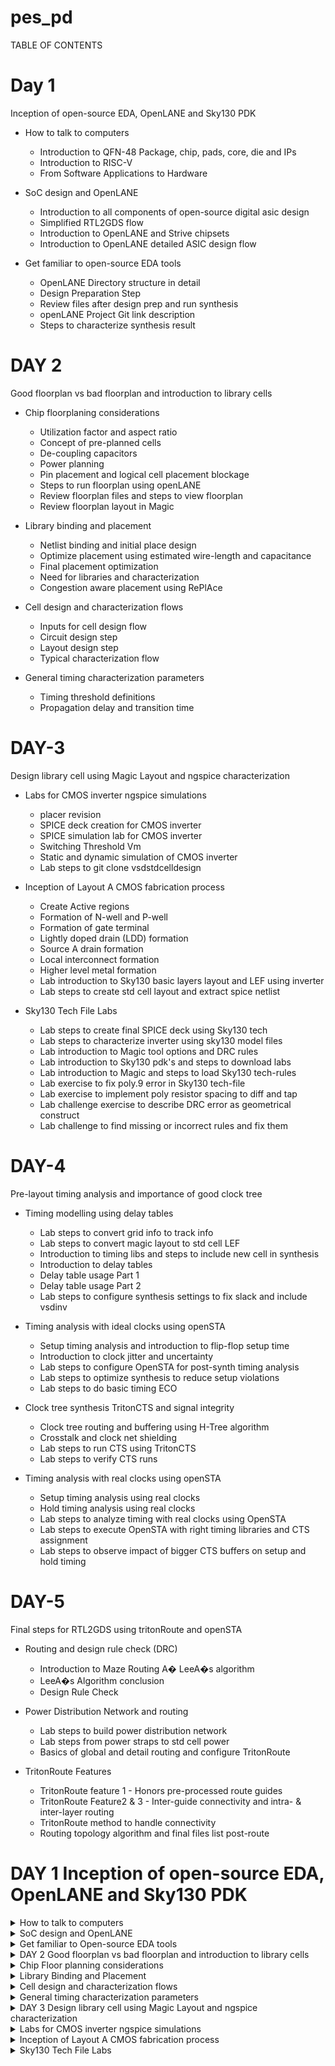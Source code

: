 # pes_pd

 <summary>TABLE OF CONTENTS </summary>

# Day 1
Inception of open-source EDA, OpenLANE and Sky130 PDK

+ How to talk to computers
  
  + Introduction to QFN-48 Package, chip, pads, core, die and IPs
  + Introduction to RISC-V
  + From Software Applications to Hardware
    
+ SoC design and OpenLANE
  
   + Introduction to all components of open-source digital asic design
   + Simplified RTL2GDS flow
   + Introduction to OpenLANE and Strive chipsets
   + Introduction to OpenLANE detailed ASIC design flow
     
+ Get familiar to open-source EDA tools
  
   + OpenLANE Directory structure in detail
   + Design Preparation Step
   + Review files after design prep and run synthesis
   + openLANE Project Git link description
   + Steps to characterize synthesis result

# DAY 2
Good floorplan vs bad floorplan and introduction to library cells

+ Chip floorplaning considerations
  
    + Utilization factor and aspect ratio
    + Concept of pre-planned cells
    + De-coupling capacitors
    + Power planning
    + Pin placement and logical cell placement blockage
    + Steps to run floorplan using openLANE
    + Review floorplan files and steps to view floorplan
    + Review floorplan layout in Magic
      
+ Library binding and placement
  
    + Netlist binding and initial place design
    + Optimize placement using estimated wire-length and capacitance
    + Final placement optimization
    + Need for libraries and characterization
    + Congestion aware placement using RePlAce

+ Cell design and characterization flows
  
    + Inputs for cell design flow
    + Circuit design step
    + Layout design step
    + Typical characterization flow
   
+ General timing characterization parameters
  
    + Timing threshold definitions
    + Propagation delay and transition time
   
# DAY-3
 Design library cell using Magic Layout and ngspice characterization

  + Labs for CMOS inverter ngspice simulations
    
     + placer revision
     + SPICE deck creation for CMOS inverter
     + SPICE simulation lab for CMOS inverter
     + Switching Threshold Vm
     + Static and dynamic simulation of CMOS inverter
     + Lab steps to git clone vsdstdcelldesign
     
+ Inception of Layout A CMOS fabrication process
  
     + Create Active regions
     + Formation of N-well and P-well
     + Formation of gate terminal
     + Lightly doped drain (LDD) formation
     + Source A drain formation
     + Local interconnect formation
     + Higher level metal formation
     + Lab introduction to Sky130 basic layers layout and LEF using inverter
     + Lab steps to create std cell layout and extract spice netlist
      
+ Sky130 Tech File Labs
     
    + Lab steps to create final SPICE deck using Sky130 tech
    + Lab steps to characterize inverter using sky130 model files
    + Lab introduction to Magic tool options and DRC rules
    + Lab introduction to Sky130 pdk's and steps to download labs
    + Lab introduction to Magic and steps to load Sky130 tech-rules
    + Lab exercise to fix poly.9 error in Sky130 tech-file
    + Lab exercise to implement poly resistor spacing to diff and tap
    + Lab challenge exercise to describe DRC error as geometrical construct
    + Lab challenge to find missing or incorrect rules and fix them

# DAY-4
 Pre-layout timing analysis and importance of good clock tree

+ Timing modelling using delay tables
  
    + Lab steps to convert grid info to track info
    + Lab steps to convert magic layout to std cell LEF
    + Introduction to timing libs and steps to include new cell in synthesis
    + Introduction to delay tables
    + Delay table usage Part 1
    + Delay table usage Part 2
    + Lab steps to configure synthesis settings to fix slack and include vsdinv
      
+ Timing analysis with ideal clocks using openSTA
  
    + Setup timing analysis and introduction to flip-flop setup time
    + Introduction to clock jitter and uncertainty
    + Lab steps to configure OpenSTA for post-synth timing analysis
    + Lab steps to optimize synthesis to reduce setup violations
    + Lab steps to do basic timing ECO

+ Clock tree synthesis TritonCTS and signal integrity
      
    + Clock tree routing and buffering using H-Tree algorithm
    + Crosstalk and clock net shielding
    + Lab steps to run CTS using TritonCTS
    + Lab steps to verify CTS runs

 + Timing analysis with real clocks using openSTA
   
    + Setup timing analysis using real clocks
    + Hold timing analysis using real clocks
    + Lab steps to analyze timing with real clocks using OpenSTA
    + Lab steps to execute OpenSTA with right timing libraries and CTS assignment
    + Lab steps to observe impact of bigger CTS buffers on setup and hold timing

# DAY-5
 Final steps for RTL2GDS using tritonRoute and openSTA

+ Routing and design rule check (DRC)
  
    + Introduction to Maze Routing A� LeeA�s algorithm
    + LeeA�s Algorithm conclusion
    + Design Rule Check
      
+ Power Distribution Network and routing
  
    + Lab steps to build power distribution network
    + Lab steps from power straps to std cell power
    + Basics of global and detail routing and configure TritonRoute
      
+ TritonRoute Features

    + TritonRoute feature 1 - Honors pre-processed route guides
    + TritonRoute Feature2 & 3 - Inter-guide connectivity and intra- & inter-layer routing
    + TritonRoute method to handle connectivity
    + Routing topology algorithm and final files list post-route

# DAY 1  Inception of open-source EDA, OpenLANE and Sky130 PDK

</details><details>
<summary> How to talk to computers </summary>
 

Introduction to QFN-48 package,Chips,Pads,Core,Die,and IP's

Here we are taking aurdino board, we are discussing about the circled chip in the below picture
   ![image](https://github.com/pavithra7369/pes_pd/assets/143084423/eb1d857d-55ba-43ca-9dff-0ac52a8c3ff4)
   > Block diagram of aurdino board
   ![image](https://github.com/pavithra7369/pes_pd/assets/143084423/cea47917-f860-4539-ba2a-fd8b8273ce09)
  >  Te chip design of package QFN-48(Quad flat No-leads) is shown below
   ![image](https://github.com/pavithra7369/pes_pd/assets/143084423/75264392-6050-4707-8999-2ab890f94965)

  > Wire bounds are used to connect the pins to the boundaries of chip,this is how transfer signals from outside world enter into the interior of chip.

  ![image](https://github.com/pavithra7369/pes_pd/assets/143084423/667b709c-0df0-4346-bf56-a8f8e004e14b)

> Pads -> We can send signals from pins through pads(signals enter and leave the chip through pads)

> core -> Core of chip is where digital logic placed

> Die -> A die is a small block of semiconducting material on which a given functional circuit is fabricated.

![image](https://github.com/pavithra7369/pes_pd/assets/143084423/8797d493-9a38-4ded-ad16-867492954c9a)

In this course we are dealing with RISC-V SOC

![image](https://github.com/pavithra7369/pes_pd/assets/143084423/7be844a6-4669-49cc-a547-ea270174b0af)

+ DAC,PLL,SRAM,ADC combined form *Foundry IP's*
+ Foundry is a place where chips get manufactured
+ IP's stands for Intelluctual property ,they are called intelluctual,since some amount of intellligence is required.
+ Foundry is the one we need to communicate with,to communicate with foundry there are soome interface files which foundry gives to us.

Introduction to RISC 

>  Implement RICS-V Specifications using some RTL,RTL used here is picorv32 cpu core and then from RTL to layout standard RTL-GDS flow.
> >RISC-V architecture->RTL->Layout

![image](https://github.com/pavithra7369/pes_pd/assets/143084423/ed42f718-c358-44e4-8cb1-e72528ee48a4)


 From Software Applications to Hardware
How does different apps run on the chip?
+ The application software enters the system software, the system software contains OS,Compiler & Assembler.
![image](https://github.com/pavithra7369/pes_pd/assets/143084423/72d02642-833c-4dff-a5d9-497fe4e68bd9)

+ The operating system(OS) performs the following functions :-Handle IO operation, Allocates memory, low level syetem functions
+ The compiler converts the c,c++ to *.exe file, the syntax off instructions depends on what kind of hardwaree is used(ex:-RISC V ,ARM)
+ The assembler takes the instructions and converts to machine level language.
+ the instructions after the compiler acts as an "Abstract interface" between the C language and the hardware, this Abstract interface is called as the *Instruction set architecture* or *Architecture of the computer*

![image](https://github.com/pavithra7369/pes_pd/assets/143084423/9c902fd3-8923-47d3-977c-60e4fb2baab4)

  + The output of Assembler,is binary,we need to implement this in hardware,that is where hadware description language and the RTL is getting synthesized 
    into netlist,and from this Synthesized Netlist to hardware is Physical design implementation of the Netlist. 
  ![image](https://github.com/pavithra7369/pes_pd/assets/143084423/6da1b319-be71-44c1-b37a-f71b14571a56)

</details> <details>
 
<summary> SoC design and OpenLANE </summary>
+ Introduction to all components of open source digital aasic design
 >  Application specific integrated circuit requires RTL designs,EDA tools and PDK data.
![image](https://github.com/pavithra7369/pes_pd/assets/143084423/db56038a-ec73-4da6-84fc-f8f4123dde72)
 + Examples of RTL designs available are librecores.org,opencores.org,github.com
 + Examples of some EDA tools available are openROAD,Qflow,spice,openLANE etc.
   ![image](https://github.com/pavithra7369/pes_pd/assets/143084423/c07c89e0-d530-4f53-9320-2a386dfb0a6c)

+ PDK's (process design kit)
  A process design kit (PDK) is a set of files used within the semiconductor industry to model a fabrication process for the design tools used to design 
 an integrated circuit. The PDK is created by the foundry defining a certain technology variation for their processes,
 PDK'S is collection of files for EDA tools used to design on IC(integraed circuits)
 PDK's acts as interface between FAB and designers.
 The first open source PDK is skywater,it was released in june 30 2020.
+ ASIC Design flow-> objective of ASIC flow is to take design from register tranfer level(RTL) all the way down to GDSII(format used for final layout)

+ Simplified RTL to GDSII flow
  
  ![image](https://github.com/pavithra7369/pes_pd/assets/143084423/ca2b811c-7c68-4706-a7a5-b5a6f61732e2)
  1) Synthesis
    + Design is illustrated in circuits made out of components in standard cell libraries
      ![image](https://github.com/pavithra7369/pes_pd/assets/143084423/cc493485-09ef-48af-9434-da53138fcb74)

    + Result is circuit described in HDL and usually referred to as gate level netlist.
    + each cell has different views/models
        + electrical ,HDL,SPICE
        + Layout (abstract and detailed)

  2) Floor and power planning
  ![image](https://github.com/pavithra7369/pes_pd/assets/143084423/5e32f4ee-eb7c-4711-a3fe-44353a0ed2b6)

  3) Placement
     + Usually placement is done in two steps-> global,detailed
     + Global placements tries to find optimal postions for cells such positions are not nessecerily legal so cells may overlap or Go off Rows
     + In deltailed placement positions are alterred
       ![image](https://github.com/pavithra7369/pes_pd/assets/143084423/64b875cd-5f57-485f-a8d6-4b8583daa872)

  4) Clock tree synthesis(CTS)
    +CTS delivers clock to all the sequential elements,within a minimum clock skew and in good shape(usually H OR X)
   ![image](https://github.com/pavithra7369/pes_pd/assets/143084423/06738668-9b95-41e8-afe1-d7fcc02a95cb)

   5) Routing
      ![image](https://github.com/pavithra7369/pes_pd/assets/143084423/50f6bf17-0170-477a-8349-36439e3bcc05)

     + Implement the interconnect using available metal layers
     + metal tracks form a huge grid
     + divide and conquer
        + global routing-> Generates routing guides
        + detailed routing->Uses of routing guides to implement the actual wiring

  6) Sign off
     ![image](https://github.com/pavithra7369/pes_pd/assets/143084423/d6d20977-8cac-4c50-8fdc-d6eafbeae9b9)
     
     + Physical verification and Timing verifaction
     + physical verification includes DRC(Design rule checking),layout vsschematc(LVS)
     + Timing verification includes static timing analysis(STA0)


## Intoduction to openLANE and Strives chipsets
  + What is openLANE?
   OpenLane is an automated RTL to GDSII flow based on several components including OpenROAD, Yosys, Magic, Netgen and custom methodology scripts for 
   design exploration and optimization.
  + strive is a family of open everything SOC's->open EDA,PDK's,RTL
    ![image](https://github.com/pavithra7369/pes_pd/assets/143084423/ef4f24db-0820-45d3-aaf3-caa547d9c3ee)

  + Main goal is to produce GDSII with no human intervention (no-human-in-the-loop),no LVS violations, no DRC violation.
  + OpenLANE can be used to harden macros and chips.
  + openLANE has 2 modes of operation->autonomous or interactive
  + openLANE has design space exploration
  + openLANE comes with large number of design examples,there are 43 with best configurations

 ## Introduction to OpenLANE detailed ASIC design flow
 ![image](https://github.com/pavithra7369/pes_pd/assets/143084423/76821ce9-9c34-4b43-a807-4c23cd9e18fc)
   + Starts at design RTL ends at final layout in GDSII
   + Synth Exploration utility can used to generate a report that shows about the design delay and area is effected by the Synthesis Strategy and based on 
     this exploration we can pick the best strategy
     ![image](https://github.com/pavithra7369/pes_pd/assets/143084423/37c98d05-11cd-43b5-869b-7d721edeb3a1)

   + Design exploration is used to switch design configurations for findinng the best configurations
     ![image](https://github.com/pavithra7369/pes_pd/assets/143084423/53636773-7040-4ac2-a625-aaaff452d49c)

   + The design Exploration is also used for Regression testing(CI)
      ![image](https://github.com/pavithra7369/pes_pd/assets/143084423/9259922e-4869-4c27-bca4-5c0d294785ab)
   + After regression testing, DFT(design for test) is performed
     ![image](https://github.com/pavithra7369/pes_pd/assets/143084423/c3d348d0-7e49-4c74-bbb8-0e69850d56fc)
   + Physical implementation-> It is also called automated PnR(place and route)
     ![image](https://github.com/pavithra7369/pes_pd/assets/143084423/4a6f12bb-61f1-4f92-aff1-d66509504b16)
   + After Physical implementation we Do LEC(Logic Equivalence Check) using Yosys.
     ![image](https://github.com/pavithra7369/pes_pd/assets/143084423/7ea6f90d-b963-4b1f-aab7-2b4b45403618)
   + The next step is Fake antenna diodes insertion or dealing with antenna rules violations
     ![image](https://github.com/pavithra7369/pes_pd/assets/143084423/ad794448-a510-490d-890a-6c7f9e547b3e)
     There are 2 solutions:-
     1)Briding->attaches a higher layer immediately , requires router awarness
     2)Add antenna diode cell to leak away charges , antenna diodess are provided by SCL
     There is a preventive approach , it is to add fake antenna diode next to every cell input after placement, run the antenna checker(magic),if the checker reports a violations on the cell input pin,replace the fake diode cell by a real one.
     
   + After this process we have the SIGN OFF which has the Static timing analysis,design rule checking and Layout vs schematic.
     ![image](https://github.com/pavithra7369/pes_pd/assets/143084423/7ff10e21-613c-412d-b260-4ad0e55d7324)
   + Physical verification DRC & LVS
     ![image](https://github.com/pavithra7369/pes_pd/assets/143084423/87d7eb75-aad0-449b-90d5-003b93e70d0d)

</details> <details>
<summary>
 Get familiar to Open-source EDA tools
</summary>
 
## OpenLANE Directory structure in detail
> openLANE is actually a flow that contains several EDA tools.
> cd->change directory
> ls->listing
> ltr->order
> la---help ->to know about a command
+ The PDK varient used here is skywater130nm
+ skywater130nm has two subdirectories
     + libs.ref (process specific)
     + libs.tech (specific to tool)
+ fd-> foundry name
+ sc->standard cell
+ hd->high density
  
  ![WhatsApp Image 2023-09-16 at 08 18 03](https://github.com/pavithra7369/pes_pd/assets/143084423/7e07ef89-7d10-48a0-a42b-52790e880cf6)
  
![image](https://github.com/pavithra7369/pes_pd/assets/143084423/fc807a12-3a37-49a3-84ef-6422049c16db)

## Design Preparation Step

+ Go to terminal
  
  > cd/desktop/works/tools/openlane_workshop__dir/openlane
  
  > docker
  
  > ./flow.tcl -interactive
  
  > package require openlane 0.9
  

![WhatsApp Image 2023-09-16 at 07 46 40](https://github.com/pavithra7369/pes_pd/assets/143084423/69cd4647-e7ca-4550-ab4d-745b420c16be)
![image](https://github.com/pavithra7369/pes_pd/assets/143084423/d73bb692-c00b-4352-9d28-c41d25d1eb51)
![image](https://github.com/pavithra7369/pes_pd/assets/143084423/a0af3f22-ef6b-40fe-841a-93436622167e)

## Review files after design and run synthesis

![image](https://github.com/pavithra7369/pes_pd/assets/143084423/97856699-ff57-49b7-b55c-4f70e39670ae)
![image](https://github.com/pavithra7369/pes_pd/assets/143084423/84c5f0c6-1fd9-4c5a-b44c-c2505007757b)

To calculate flop ratio
![WhatsApp Image 2023-09-16 at 08 49 39](https://github.com/pavithra7369/pes_pd/assets/143084423/b8d3a8a0-65be-4cca-a547-02cdc932ec83)
![WhatsApp Image 2023-09-16 at 08 49 50](https://github.com/pavithra7369/pes_pd/assets/143084423/578b7c4d-adb0-4395-9904-6dd2317b1f6b)
+ Divide 1634 by 17323
+ 17323 is the Number of cells
+ (1634/17323) ->0.094 This is the flop ratio 

 </details><details>
<summary>  DAY 2 Good floorplan vs bad floorplan and introduction to library cells </summary>

 </details><details>
<summary> Chip Floor planning considerations </summary>
  
  ## Utilization factor and aspect ratio
    
   + Define Width and height of core and die
     
 ![image](https://github.com/pavithra7369/pes_pd/assets/143084423/8262b5ed-03e8-430b-89ce-6fdd6afc0a9a)
 > Dimensions of chip depend on dimensions of logic gates and flip flops
 > Convert the symbols into physical dimension
 > A core is the section of the chip where the fundamental logic of design is pplaced
 > Die is a small semiconductor material speciment on which the fundamental circuit is fabricated.
 > Place all the logical cells inside the core, in this case the logical cells occupies the complete areea of core, so, 100% utilization

![image](https://github.com/pavithra7369/pes_pd/assets/143084423/d090f55b-7c7f-4487-829c-b40b07bcd14e)
> When utilization factor is 1, means that the core is completely occupied and we cannot add any more cells in the logic
> If utilization factor is not equal to "1" then we can add additional cells
  ![image](https://github.com/pavithra7369/pes_pd/assets/143084423/880ead6f-e749-4fab-b821-9836895f5c67)
> Aspect ratio is 1 for a sqaure chip,and for a rectangular hcip aspect tatio can be in decimal value.

  + Define locations of preplaced cells
    ![image](https://github.com/pavithra7369/pes_pd/assets/143084423/6b28ea4e-068b-44ac-855f-d23a703ced3f)
> In preplaced cells we can divide the logic gates into two blocks
> Both the blocks arre impplemented separately,by extending IO pins and then black box the blocks
> separate the black bosex as 2 different modules
> Advantage of this process is , if part of logic is used multiple times on a network,we need not implement multipple times, we can just black box 
 them,now these blocks can be connected multiple times into the netlist and can be used whenever required

![image](https://github.com/pavithra7369/pes_pd/assets/143084423/bfa748c5-7031-4afe-80e7-dec6a4b8d6f1)

> These IP's/blocks have user-defined locations and hence are placed in chip before automated placement-and-routing and are called pre placed cells.
> The llocaations of pre placed cells are not touched when we go on with the design cycle, so once the pre-placed cells are placed their locations can't 
 be moved in the completely design cycle,so locations of pre placed cells are should be very well defined
> Piece of macros that is used multiple times (we can implement memories once, then they are reused multiple times,so we need not implement in each and 
 every time)
  
   + De-coupling capacitors
     > we use decoupling capacitors,they are huge capacitors completely dilled with charge, when there is switching aactivity,decoupling  capacitors loses 
      some charge
     > It's decoupled from the main circuit
       ![image](https://github.com/pavithra7369/pes_pd/assets/143084423/2cfa7676-e3bb-4338-b5cf-4f26ac140f64)
     > This block will not miss any switching activity and cross talk


  + Power planning
    > Power planning during the Floorplanning phase is essential to lower noise in digital circuits attributed to voltage droop and ground bounce.
    > When a transition occurs on a net, charge associated with coupling capacitors may be dumped to ground. If there are not enough ground taps charge 
      will accumulate at the tap and the ground line will act like a large resistor, raising the ground voltage and lowering our noise margin.
![image](https://github.com/pavithra7369/pes_pd/assets/143084423/19b83ea7-1d76-4ee6-b03e-71e5aa0535db)

 + Pin Placement
     > After power planning the next step is pin placement, Input and Output pins are provided
     ![image](https://github.com/pavithra7369/pes_pd/assets/143084423/40e84154-703b-4ed5-ba78-227b49559ea9)

+ Logical cell placement blockage
  ![image](https://github.com/pavithra7369/pes_pd/assets/143084423/ae193a2c-09a1-4191-a469-a03f2308f1d5)
  > Now floorplan is ready forr placement and routing step

  ## Steps to run FLoorplan using OpenLANE
  After synnthesis, open terminal and run floorplan
  > cd floorplan
  ![WhatsApp Image 2023-09-16 at 13 35 35](https://github.com/pavithra7369/pes_pd/assets/143084423/b93e0714-5bdd-414b-9b05-4f9ae317c04e)
  
  ![WhatsApp Image 2023-09-16 at 13 39 53](https://github.com/pavithra7369/pes_pd/assets/143084423/6eadd80b-2848-4d29-8c8e-8e9325ef7cf1)
  
  ![image](https://github.com/pavithra7369/pes_pd/assets/143084423/498e7194-861d-45e5-8e51-2ff7742aa211)

 </details><details>
  <summary>Library Binding and Placement </summary>

 +  Placement and routing
    1) bind netlist withphysical cells
     > shape of the gates represent the functionality of the gates, inreality all gthe gates are represented as boxes
     > each components are given proper shape
     > library has all the  height,width,delay informations of a particular cell and the required conditions of the cell,libraries can be further divided 
      by shape/size and delay information.
     > Libraries also contain various flavour of a particular cell
   2) Placement
     > ![image](https://github.com/pavithra7369/pes_pd/assets/143084423/e73abb22-8e4d-425e-b4ac-9595773c60f7)
     > Pre placed cells are not to be affected and no cells should be placed in that area.
     > In the above picture we see that the FF1 and FF2 are pplaced accordingly, this causes huge length
  3) Optimize placement
     >  here we will estimate the capacitances, and wire length based on insert repearters
        ![image](https://github.com/pavithra7369/pes_pd/assets/143084423/6401b75f-6a2b-405e-b6a5-e07afdf62e49)
     > We have to maintain signal integrity, so we use repeators,which are buffers that will re-condition the  original signals make a new signal and 
      replicates the original signal.
     > There is loss of area despite maintainng signal integrity
     > Signal integrity needs to be maintained in all the cells
     > The distance between each cell is calculated by slew/ transition
     ![image](https://github.com/pavithra7369/pes_pd/assets/143084423/d5080495-b715-42de-92de-718afb6df1d2)
     > Logic is optimized based on placement conditions
 4) STA (static timing analysis
      
+  Library characterization and modelling
  Libraries provide standardized building blocks that enhance design productivity and reusability, while characterization provides the essential data 
  needed to accurately model and simulate the behavior of these components, ensuring that the final design meets its performance, power, and reliability 
  goals.

+ Congestion aware placement using RePlAce
   > Placement is of 2 tyoes detailed placement and global placement
   ![WhatsApp Image 2023-09-16 at 14 46 07](https://github.com/pavithra7369/pes_pd/assets/143084423/6363b009-3d30-46a2-a3ad-e9214e838f55)
   ![WhatsApp Image 2023-09-16 at 14 47 23](https://github.com/pavithra7369/pes_pd/assets/143084423/bd7f5dea-5380-45df-9beb-91a6509d32fd)
   ![WhatsApp Image 2023-09-16 at 14 47 45](https://github.com/pavithra7369/pes_pd/assets/143084423/448568a8-e305-4d3f-87c3-1b14854c956f)
  > on further zooming
   ![WhatsApp Image 2023-09-16 at 14 48 21](https://github.com/pavithra7369/pes_pd/assets/143084423/6d8a15d9-ca9b-40c9-8fa4-82376c049d13)

 </details><details>
 <summary> Cell design and characterization flows
 </summary>
  
  ##  Inputs for cell design flow
   > Standard cells are placed in library
   > one of the section stores all the stanadard cells
   > Library consists different cells of functionalaity, Vt ,size
  ![image](https://github.com/pavithra7369/pes_pd/assets/143084423/5f89ad19-bcee-4fd9-895d-02fd4496800d)

   > for example the IC design flow for inverters, is represented in the form of shape,timinng behaviour, power charcteristic and so on..
   > IC  design flow consists of inputs, design steps and outputs
   > Further inputs have PDK's
  ![image](https://github.com/pavithra7369/pes_pd/assets/143084423/65c77a4b-2825-4fa3-a7ab-774a70e82dc8)

  ## Circuit design steps
  > Here in the first step user design specifications are provided such as cell height,supply vltage,metal layer,pin location and so on.
  > In the design steps circuit design,layout design and characertization is present
![image](https://github.com/pavithra7369/pes_pd/assets/143084423/f0d57c35-1f87-489c-af1a-15428f1002e8)
  > In circuit design circuit is designed with user specifications
## Layout design steps
 > In layout specification we design the logic using PMOS and NMOS and then find the 
    Euler's path for both nmos network and pmos network
 > Based on Eulers path we draw sstick diagram.
  ![image](https://github.com/pavithra7369/pes_pd/assets/143084423/85140afc-2282-4261-a356-5935a7b42622)
 > The output of layout design will be GDSII, LEF(defines width and height of cell),extracted spice netlist (provides information of parasatic 
   capacitances and resistances)
>Characterization provides Timing,noise and power information

## Typical characterization flow
+ The characterization flow is as follows:-
  
 > Read in the model
 > Read the brhaviour of buffer
 > Recognize the behaviour of buffer
 > Read subcircuits of inveter
 > Attach necessary power source
 > Apply stimmulus
 > Provide necessary output capacitances
 > Provide necessary simulation command

+ The characterization flow is made into a configuration file to the characterization software called 'GUNA'
+ GUNA generates timing, noise, timing,power
+ Characterization is divided into
   > Timing characterization
   > Power characterization
   > Noise characterization 

</details> <details>
<summary> General timing characterization parameters</summary>

 ## General timing characterization parameters
 ![image](https://github.com/pavithra7369/pes_pd/assets/143084423/90bad427-7ed1-450f-8ed7-d70abfcabd04)

## Propagation Delay and Transition time

+ Propogation delay -> Propagation delay of a gate or cell is the time it takes for a signal at the input pin to affect the output signal at output pin. 
 For any gate propagation delay is measured between 50% of input transition to the corresponding 50% of output transition.
   > Propagation delay=time(out_fall_thr)-time(in_fall_thr)
   > Propagation delay=time(out_rise_thr)-time(in_rise_thr)
   > Negative delay is not expected , negative dlay indicates poor choice of threshold points.
+ Transition time -> Transition delay or slew is defined as the time taken by signal to rise from 10 %( 20%) to the 90 %( 80%) of its maximum value.
  > Rise time transition  = time(slew_high_rise_thr) - time (slew_low_rise_thr)
  > Fall  time transition  = time(slew_high_fall_thr) - time (slew_low_fall_thr)

# DAY3
</details><details>
<summary>DAY 3 Design library cell using Magic Layout and ngspice characterization</summary>

</details> <details>
<summary>Labs for CMOS inverter ngspice simulations</summary>

## Placer revision
> 4 Stratergies are supported by IO placer.
![image](https://github.com/pavithra7369/pes_pd/assets/143084423/4456ad1f-49bf-4b36-9b44-892bcffdee0f)
> we can change the floorplan

## SPICE deck creation for CMOS inverter
 + To simulate standard cells we need to create spice deck for complete netlist
  1) component connectivity
  2) component values
  3) Identify nodes
  4) Name nodes

+ Spice deck is shown in below picture
     ![image](https://github.com/pavithra7369/pes_pd/assets/143084423/c3ce06c5-435b-4960-9d65-8b1dbd2523fa)

 ## SPICE simulation lab for CMOS inverter
 ![image](https://github.com/pavithra7369/pes_pd/assets/143084423/6787d554-16c5-4f1d-b0f3-2cff3d0c24fa)

## Switching Threshold
> CMOS is robust device
![image](https://github.com/pavithra7369/pes_pd/assets/143084423/11104bbd-1569-4273-87ef-d4d80b40eac6)
+ switching threshold is a point wherre vin=vout
+ At the intersection both PMOS and NMOS are in saturation
  
![image](https://github.com/pavithra7369/pes_pd/assets/143084423/01e39412-2e3a-42d9-a3af-ad6c4c09d930)

![image](https://github.com/pavithra7369/pes_pd/assets/143084423/916d9dcb-e137-48ae-b276-fb25f60986a6)

## Static and dynamic simulation of CMOS inverter
> In dynamic simulation we provide pulse input and simulation is trasient analysis
 ![image](https://github.com/pavithra7369/pes_pd/assets/143084423/6e2374de-5f25-468e-b931-32a1599a0caf)

> Rise delay -> 1.1667277-1.0146
![image](https://github.com/pavithra7369/pes_pd/assets/143084423/de5904c9-1259-4e80-b7e8-922bfca93edc)

> fall delay -> 2.07653-2.00486 
![image](https://github.com/pavithra7369/pes_pd/assets/143084423/8dd1c6f2-b172-41e8-a919-496927c2fe46)

## Lab steps to git clone vsdstdcelldesign
Use the below url to clone
> https://github.com/nickson-jose/vsdstdcelldesign.git

> git glone https://github.com/nickson-jose/vsdstdcelldesign.git
Command
> magic -T sky130A.tech sky130_inv.mag &

> ![Screenshot 2023-09-16 173200](https://github.com/pavithra7369/pes_pd/assets/143084423/097eac3f-3a9e-47ba-b3d0-457fa228625e)

</details> <details>
<summary>Inception of Layout A CMOS fabrication process</summary>
 
## 16 Mask process
## Create Active regions
1) Selecting a substrate
 ![image](https://github.com/pavithra7369/pes_pd/assets/143084423/e2205b8d-657c-4ae5-aa98-343bb1e60ead)

2) Create active region for transistors
 ![image](https://github.com/pavithra7369/pes_pd/assets/143084423/af09f229-3476-478f-ac38-283511a141cb)
## Formation of N-well and P-well
3) N-well and P-well formation
   > N well is created for PMOS andd P well is created for NMOS
 ![image](https://github.com/pavithra7369/pes_pd/assets/143084423/594ed881-1269-4d7f-8fe3-547e9446490b)
## Formation of gate terminal
4) Formation of gate
  ![image](https://github.com/pavithra7369/pes_pd/assets/143084423/d590668e-9059-40e3-820a-ac27cbccdbbc)
## Lightly doped drain (LDD) formation
5)Lightly doped drain (LDD) formation
![image](https://github.com/pavithra7369/pes_pd/assets/143084423/258cd0d0-590a-4c77-8f1e-4b1d4f12c89e)
## Source and Drain formation
6) Source and drain formation
   ![image](https://github.com/pavithra7369/pes_pd/assets/143084423/675f3c09-3b76-403d-9a30-4ea762cde5a2)
## Local interconnect formation
7) Local interconnect formation
   ![image](https://github.com/pavithra7369/pes_pd/assets/143084423/48234735-86a7-4c91-83b2-544a299dc164)
## Higher level metal formation
8) Higher level metal formation
  ![image](https://github.com/pavithra7369/pes_pd/assets/143084423/d8462cd4-3569-431c-9ea7-f7ec5b1455c7)
 ![image](https://github.com/pavithra7369/pes_pd/assets/143084423/9e48103f-f022-494d-b423-cc8adf7038c0)

## SKY_L8 - Lab introduction to Sky130 basic layers layout and LEF using inverter
![image](https://github.com/pavithra7369/pes_pd/assets/143084423/8c04ebfa-dd14-4a2e-8f05-b8306865d3ed)
DRC Errors
> To check for errors, go to DRC and click on 'DRC Find next error'
> To know what the error is actually,it will be presnt in the tkcon window
 ![image](https://github.com/pavithra7369/pes_pd/assets/143084423/e9446041-2205-4ff3-a848-2713c4321e8f)

## Lab steps to create std cell layout and extract spice netlist
> To extract spice command

   > extract all
   > ext2spice cthresh 0 rthresh 0

![WhatsApp Image 2023-09-16 at 19 26 27](https://github.com/pavithra7369/pes_pd/assets/143084423/75526019-b416-49f2-b4ff-3fd21fdbbf8c)

> Spice files

![image](https://github.com/pavithra7369/pes_pd/assets/143084423/618f5acc-3cf4-4fcf-a3f6-b8fff2542799)

</details> <details>
<summary>Sky130 Tech File Labs</summary>

## Lab steps to create final SPICE deck using Sky130 tech
![image](https://github.com/pavithra7369/pes_pd/assets/143084423/b4f48b58-2311-4e4f-9ac6-1d09d316b850)

> In the above image 'Y' represents drain, 'A' represents drain, 'VGND' represents source,'VPWR' represents substrate.
> Scaling -> dimension*scale

## Lab steps to characterize inverter using sky130 model files
> To plot we use the command
  > plot y vs time a

![image](https://github.com/pavithra7369/pes_pd/assets/143084423/d55d5876-9520-49ce-903b-5c771c959b5c)

> Waveform

![image](https://github.com/pavithra7369/pes_pd/assets/143084423/d3e65b15-20c4-4b50-ad01-f8008a501395)

> ngspice

![WhatsApp Image 2023-09-16 at 19 59 58](https://github.com/pavithra7369/pes_pd/assets/143084423/e6a55ca6-1b37-4677-84b6-0cb465ca5f54)
![image](https://github.com/pavithra7369/pes_pd/assets/143084423/2981cb7e-cdb0-49e1-bc9b-2f546dd576da)

##  Lab introduction to Magic tool options and DRC rules
 Magic is a venerable VLSI layout tool, written in the 1980's at Berkeley by John Ousterhout, now famous primarily for writing the scripting interpreter 
 language Tcl. Due largely in part to its liberal Berkeley open-source license, magic has remained popular with universities and small companies. The 
 open- source license has allowed VLSI engineers with a bent toward programming to implement clever ideas and help magic stay abreast of fabrication 
 technology. However, it is the well thought-out core algorithms which lend to magic the greatest part of its popularity. Magic is widely cited as being 
 the easiest tool to use for circuit layout, even for people who ultimately rely on commercial tools for their product design flow.
 > http://opencircuitdesign.com/magic/

 ## Lab introduction to Sky130 pdk's and steps to download labs
 SKY130 pdk SKY130 is a mature 180nm-130nm hybrid technology developed by Cypress Semiconductor that has been used for many production parts. SKY130 is 
 now available as a foundry technology through SkyWater Technology Foundry.
 ![image](https://github.com/pavithra7369/pes_pd/assets/143084423/23bf15d8-0cf2-4357-9e1c-2424c85f1734)
 ![image](https://github.com/pavithra7369/pes_pd/assets/143084423/c92a648c-612e-4e55-9244-37f6b92f83e9)

Commands to open magic
 > magic -d XR

![WhatsApp Image 2023-09-16 at 20 50 18](https://github.com/pavithra7369/pes_pd/assets/143084423/13822bc5-8521-4ac5-b7e0-a584601f110d)

 
+ To see DRC error select area and type drc why in tkcon
  
  ![image](https://github.com/pavithra7369/pes_pd/assets/143084423/21cbc77b-ab16-440c-a551-450c5b35fbd4)

+ To fix the error open the sky130A.tech file using a editor and search for poly.9
  
 ![image](https://github.com/pavithra7369/pes_pd/assets/143084423/09df82be-3f7b-45f6-a74b-a5eedd792e68)

+ Now load the sky130A.tech file again and type the command drc check
  ![image](https://github.com/pavithra7369/pes_pd/assets/143084423/9f616ff5-e858-4767-b5fe-85d60bef53c1)

+ DRC error as geometrical construct
  
 > Open the nwell.mag file in magic. Seletch the nwell.6 and type the commands

   > cif ostyle drc
   > cif see dnwell_shrink
   > cif see dnwell_missing

![image](https://github.com/pavithra7369/pes_pd/assets/143084423/fbe2e7fb-0f3e-4329-a70f-735f11548005)

+ Error
  
![image](https://github.com/pavithra7369/pes_pd/assets/143084423/16bb4f67-fd6a-4995-abf7-c1f1a5077691)

> fix the error

![image](https://github.com/pavithra7369/pes_pd/assets/143084423/2530a6d9-578b-4253-bc0f-756a039dec96)

+ Now save the file and run DRC check

![image](https://github.com/pavithra7369/pes_pd/assets/143084423/6d9a886e-d943-421b-89c0-9fd47dd77101)
